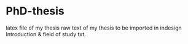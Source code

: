 # PhD-thesis
latex file of my thesis
raw text of my thesis to be imported in indesign
Introduction & field of study txt.
